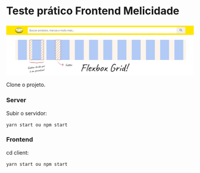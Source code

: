 # Teste prático Frontend Melicidade

![myimage-alt-tag](layout.png)

Clone o projeto.

### Server
Subir o servidor:
```
yarn start ou npm start
```

### Frontend
cd client:
```
yarn start ou npm start
```
